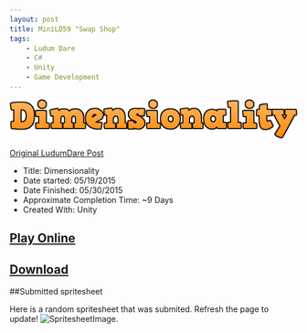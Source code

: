 ```yaml
---
layout: post
title: MiniLD59 "Swap Shop"
tags:
    - Ludum Dare
    - C#
    - Unity
    - Game Development
---
```

![Dimensionallity Logo](/images/dimensionality.png)

[Original LudumDare Post](http://ludumdare.com/compo/2015/05/05/minild-59-swapshop/)


- Title: Dimensionality
- Date started: 05/19/2015
- Date Finished: 05/30/2015
- Approximate Completion Time: ~9 Days
- Created With: Unity

## [Play Online]("http://google.com")
## [Download]("http://google.com")

##Submitted spritesheet

Here is a random spritesheet that was submited.  Refresh the page to update!
![SpritesheetImage](http://swapshop.pixelsyntax.com/api/randomImage).
